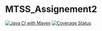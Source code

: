 # MTSS_Assignement2
[![Java CI with Maven](https://github.com/PiolaAndrea/MTSS_Assignement_II/actions/workflows/build.yml/badge.svg)](https://github.com/PiolaAndrea/MTSS_Assignement_II/actions/workflows/build.yml)
[![Coverage Status](https://coveralls.io/repos/github/PiolaAndrea/MTSS_Assignement_II/badge.svg?branch=master)](https://coveralls.io/github/PiolaAndrea/MTSS_Assignement_II?branch=master)

